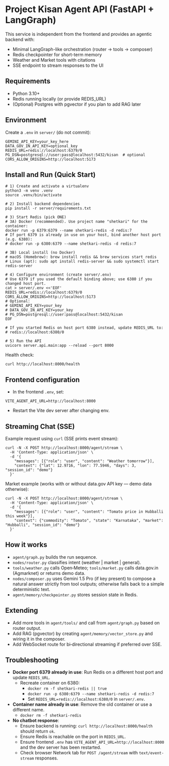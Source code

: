 # Project Kisan Agent API (FastAPI + LangGraph)

This service is independent from the frontend and provides an agentic backend with:
- Minimal LangGraph-like orchestration (router → tools → composer)
- Redis checkpointer for short-term memory
- Weather and Market tools with citations
- SSE endpoint to stream responses to the UI

## Requirements
- Python 3.10+
- Redis running locally (or provide REDIS_URL)
- (Optional) Postgres with pgvector if you plan to add RAG later

## Environment
Create a `.env` in `server/` (do not commit):

```
GEMINI_API_KEY=your_key_here
DATA_GOV_IN_API_KEY=optional_key
REDIS_URL=redis://localhost:6379/0
PG_DSN=postgresql://user:pass@localhost:5432/kisan  # optional
CORS_ALLOW_ORIGINS=http://localhost:5173
```

## Install and Run (Quick Start)
```
# 1) Create and activate a virtualenv
python3 -m venv .venv
source .venv/bin/activate

# 2) Install backend dependencies
pip install -r server/requirements.txt

# 3) Start Redis (pick ONE)
# 3A) Docker (recommended). Use project name "shetkari" for the container:
docker run -p 6379:6379 --name shetkari-redis -d redis:7
# If port 6379 is already in use on your host, bind another host port (e.g. 6380):
# docker run -p 6380:6379 --name shetkari-redis -d redis:7

# 3B) Local install (no Docker)
# macOS (Homebrew): brew install redis && brew services start redis
# Linux (apt): sudo apt install redis-server && sudo systemctl start redis-server

# 4) Configure environment (create server/.env)
# Use 6379 if you used the default binding above; use 6380 if you changed host port.
cat > server/.env <<'EOF'
REDIS_URL=redis://localhost:6379/0
CORS_ALLOW_ORIGINS=http://localhost:5173
# Optional:
# GEMINI_API_KEY=your_key
# DATA_GOV_IN_API_KEY=your_key
# PG_DSN=postgresql://user:pass@localhost:5432/kisan
EOF

# If you started Redis on host port 6380 instead, update REDIS_URL to:
# redis://localhost:6380/0

# 5) Run the API
uvicorn server.api.main:app --reload --port 8000
```

Health check:
```
curl http://localhost:8000/health
```

## Frontend configuration
- In the frontend `.env`, set:
```
VITE_AGENT_API_URL=http://localhost:8000
```
- Restart the Vite dev server after changing env.

## Streaming Chat (SSE)
Example request using `curl` (SSE prints event stream):
```
curl -N -X POST http://localhost:8000/agent/stream \
  -H 'Content-Type: application/json' \
  -d '{
    "messages": [{"role": "user", "content": "Weather tomorrow"}],
    "context": {"lat": 12.9716, "lon": 77.5946, "days": 3, "session_id": "demo"}
  }'
```

Market example (works with or without data.gov API key — demo data otherwise):
```
curl -N -X POST http://localhost:8000/agent/stream \
  -H 'Content-Type: application/json' \
  -d '{
    "messages": [{"role": "user", "content": "Tomato price in Hubballi this week"}],
    "context": {"commodity": "Tomato", "state": "Karnataka", "market": "Hubballi", "session_id": "demo"}
  }'
```

## How it works
- `agent/graph.py` builds the run sequence.
- `nodes/router.py` classifies intent (weather | market | general).
- `tools/weather.py` calls Open‑Meteo; `tools/market.py` calls data.gov.in (Agmarknet) or returns demo data.
- `nodes/composer.py` uses Gemini 1.5 Pro (if key present) to compose a natural answer strictly from tool outputs; otherwise falls back to a simple deterministic text.
- `agent/memory/checkpointer.py` stores session state in Redis.

## Extending
- Add more tools in `agent/tools/` and call from `agent/graph.py` based on router output.
- Add RAG (pgvector) by creating `agent/memory/vector_store.py` and wiring it in the composer.
- Add WebSocket route for bi‑directional streaming if preferred over SSE.

## Troubleshooting
- **Docker port 6379 already in use**: Run Redis on a different host port and update `REDIS_URL`.
  - Recreate container on 6380:
    - `docker rm -f shetkari-redis || true`
    - `docker run -p 6380:6379 --name shetkari-redis -d redis:7`
    - Set `REDIS_URL=redis://localhost:6380/0` in `server/.env`.
- **Container name already in use**: Remove the old container or use a different name.
  - `docker rm -f shetkari-redis`
- **No chatbot response**:
  - Ensure backend is running: `curl http://localhost:8000/health` should return `ok`.
  - Ensure Redis is reachable on the port in `REDIS_URL`.
  - Ensure frontend `.env` has `VITE_AGENT_API_URL=http://localhost:8000` and the dev server has been restarted.
  - Check browser Network tab for `POST /agent/stream` with `text/event-stream` responses.
